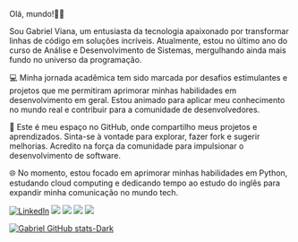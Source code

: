 Olá, mundo!👋🏽

Sou Gabriel Viana, um entusiasta da tecnologia apaixonado por transformar linhas de código em soluções incríveis. Atualmente, estou no último ano do curso de Análise e Desenvolvimento de Sistemas, mergulhando ainda mais fundo no universo da programação.

💻 Minha jornada acadêmica tem sido marcada por desafios estimulantes e projetos que me permitiram aprimorar minhas habilidades em desenvolvimento em geral. Estou animado para aplicar meu conhecimento no mundo real e contribuir para a comunidade de desenvolvedores.

🚀 Este é meu espaço no GitHub, onde compartilho meus projetos e aprendizados. Sinta-se à vontade para explorar, fazer fork e sugerir melhorias. Acredito na força da comunidade para impulsionar o desenvolvimento de software.

🌐 No momento, estou focado em aprimorar minhas habilidades em Python, estudando cloud computing e dedicando tempo ao estudo do inglês para expandir minha comunicação no mundo tech.

[![Linkedln](https://img.shields.io/badge/LinkedIn-0077B5?style=for-the-badge&logo=linkedin&logoColor=white)](https://www.linkedin.com/in/gabriel-viana-cunha/)
[![](https://img.shields.io/badge/Python-3776AB?style=for-the-badge&logo=python&logoColor=white)](#)
[![](https://img.shields.io/badge/JavaScript-F7DF1E?style=for-the-badge&logo=javascript&logoColor=black)](#)
[![](https://img.shields.io/badge/Amazon_AWS-232F3E?style=for-the-badge&logo=amazon-aws&logoColor=white)](#)
[![](https://img.shields.io/badge/Microsoft_Excel-217346?style=for-the-badge&logo=microsoft-excel&logoColor=white)](#)


[![Gabriel GitHub stats-Dark](https://github-readme-stats.vercel.app/api?username=vianagabriel&show_icons=true&theme=dark#gh-dark-mode-only)](https://github.com/vianagabriel/github-readme-stats#gh-dark-mode-only)
